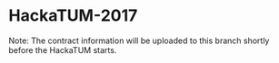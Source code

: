 # HackaTUM-2017

Note: The contract information will be uploaded to this branch shortly before the HackaTUM 
starts.
